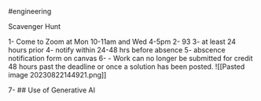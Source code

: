 #engineering

Scavenger Hunt 

1- Come to Zoom at Mon 10-11am and Wed 4-5pm
2- 93
3- at least 24 hours prior
4- notify within 24-48 hrs before absence 
5- abscence notification form on canvas
6- - Work can no longer be submitted for credit 48 hours past the deadline or once a solution has been posted.
![[Pasted image 20230822144921.png]]

7- ## Use of Generative AI 